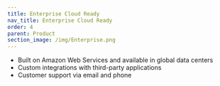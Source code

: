 ```yaml
---
title: Enterprise Cloud Ready
nav_title: Enterprise Cloud Ready
order: 4
parent: Product
section_image: /img/Enterprise.png
---
```



* Built on Amazon Web Services and available in global data centers
* Custom integrations with third-party applications
* Customer support via email and phone